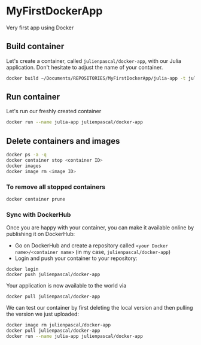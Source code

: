 # MyFirstDockerApp
Very first app using Docker

## Build container
Let's create a container, called `julienpascal/docker-app`, with our Julia application.
Don't hesitate to adjust the name of your container.
```bash
docker build ~/Documents/REPOSITORIES/MyFirstDockerApp/julia-app -t julienpascal/docker-app
```

## Run container
Let's run our freshly created container
```bash
docker run --name julia-app julienpascal/docker-app
```

## Delete containers and images
```bash
docker ps -a -q
docker container stop <container ID>
docker images
docker image rm <image ID>
```

### To remove all stopped containers
```bash
docker container prune
```

### Sync with DockerHub
Once you are happy with your container, you can make it available online
by publishing it on DockerHub:
* Go on DockerHub and create a repository called `<your Docker name>/<container name>`
(in my case, `julienpascal/docker-app`)
* Login and push your container to your repository:
```
docker login
docker push julienpascal/docker-app
```

Your application is now available to the world via
```
docker pull julienpascal/docker-app
```

We can test our container by first deleting the local version 
and then pulling the version we just uploaded:
```bash
docker image rm julienpascal/docker-app
docker pull julienpascal/docker-app
docker run --name julia-app julienpascal/docker-app
```

